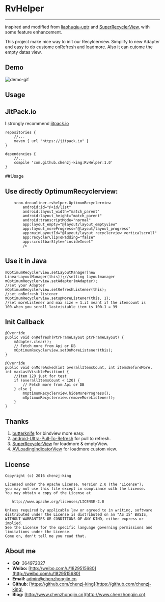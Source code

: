# RvHelper
-----
inspired and modified from  [liaohuqiu-uptr](https://github.com/liaohuqiu/android-Ultra-Pull-To-Refresh "liaohuqiu-uptr") and [SuperRecyclerView](https://github.com/Malinskiy/SuperRecyclerView "SuperRecyclerView"), with some feature enhancement.  

This project make nice way to init our Recylcerview.  Simplify to new Adapter and easy to do custome onRefresh and loadmore. Also it can cutome the empty datas view. 

## Demo
![demo-gif](http://i.imgur.com/GWYuzvN.gif)

## Usage

## JitPack.io

I strongly recommend [jitpack.io](https://jitpack.io)

    repositories {
    	//...
    	maven { url "https://jitpack.io" }
	}

	dependencies {
		//...
    	compile 'com.github.chenzj-king:RvHelper:1.0'
	}

##Usage

## Use directly OptimumRecyclerview:  

	    <com.dreamliner.rvhelper.OptimumRecyclerview
	        android:id="@+id/list"
	        android:layout_width="match_parent"
	        android:layout_height="match_parent"
	        android:transcriptMode="normal"
	        app:layout_empty="@layout/layout_emptyview"
	        app:layout_moreProgress="@layout/layout_progress"
	        app:mainLayoutId="@layout/layout_recyclerview_verticalscroll"
	        app:recyclerClipToPadding="false"
	        app:scrollbarStyle="insideInset"
	        />

## Use it in Java

    mOptimumRecyclerview.setLayoutManager(new LinearLayoutManager(this));//setting layoutmanager
    mOptimumRecyclerview.setAdapter(mAdapter);							 //set your Adapter
    mOptimumRecyclerview.setRefreshListener(this);						 //set onRefresh listener
    mOptimumRecyclerview.setupMoreListener(this, 1);					 //set moreListener and max size = 1.it meant if the itemcount is 100.when you scroll lastvisiable item is 100-1 = 99

## Init Callback ##

    @Override
    public void onRefresh(PtrFrameLayout ptrFrameLayout) {
        mAdapter.clear();
		// Fetch more from Api or DB
        mOptimumRecyclerview.setOnMoreListener(this);
    }

    @Override
    public void onMoreAsked(int overallItemsCount, int itemsBeforeMore, int maxLastVisiblePosition) {
		//Item 120 just for test
        if (overallItemsCount < 120) {
			// Fetch more from Api or DB
        } else {
            mOptimumRecyclerview.hideMoreProgress();
            mOptimumRecyclerview.removeMoreListener();
        }
    }

## Thanks ##

1.  [butterknife](https://github.com/JakeWharton/butterknife) for bindview more easy.  
2.  [android-Ultra-Pull-To-Refresh](https://github.com/liaohuqiu/android-Ultra-Pull-To-Refresh) for pull to refresh.  
3.  [SuperRecyclerView](https://github.com/Malinskiy/SuperRecyclerView) for loadmore & emptyView.  
4.  [AVLoadingIndicatorView](https://github.com/81813780/AVLoadingIndicatorView) for loadmore custom view.  

## License ##

    Copyright (c) 2016 chenzj-king

    Licensed under the Apache License, Version 2.0 (the "License");
    you may not use this file except in compliance with the License.
    You may obtain a copy of the License at

       http://www.apache.org/licenses/LICENSE-2.0

    Unless required by applicable law or agreed to in writing, software
    distributed under the License is distributed on an "AS IS" BASIS,
    WITHOUT WARRANTIES OR CONDITIONS OF ANY KIND, either express or implied.
    See the License for the specific language governing permissions and
    limitations under the License.
    Come on, don't tell me you read that.

## About me ##

- **QQ:** 364972027
- **Weibo:** [http://weibo.com/u/1829515680](http://weibo.com/u/1829515680)
- **Email:** admin@chenzhongjin.cn
- **Github:** [https://github.com/chenzj-king](https://github.com/chenzj-king)
- **Blog:** [http://www.chenzhongjin.cn](http://www.chenzhongjin.cn)


